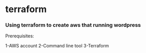 
# terraform

<h3>Using terraform to create aws that running wordpress </h3>

Prerequisites:  

1-AWS account
2-Command line tool
3-Terraform
